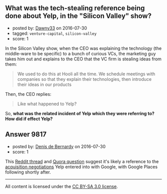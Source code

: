 ## What was the tech-stealing reference being done about Yelp, in the "Silicon Valley" show?

- posted by: [Dawny33](https://stackexchange.com/users/6444670/dawny33) on 2016-07-30
- tagged: `venture-capital`, `silicon-valley`
- score: 1

<p>In the Silicon Valley show, when the CEO was explaining the technology (the middle-ware to be specific) to a bunch of curious VCs, the marketing guy takes him out and explains to the CEO that the VC firm is stealing ideas from them:</p>

<blockquote>
  <p>We used to do this at Hooli all the time. We schedule meetings with companies so that they explain their technologies, then introduce their ideas in our products</p>
</blockquote>

<p>Then, the CEO replies:</p>

<blockquote>
  <p>Like what happened to Yelp?</p>
</blockquote>

<p>So, <strong>what was the related incident of Yelp which they were referring to?  How did if effect Yelp?</strong></p>



## Answer 9817

- posted by: [Denis de Bernardy](https://stackexchange.com/users/182468/denis-de-bernardy) on 2016-07-30
- score: 1

<p>This <a href="https://www.reddit.com/r/SiliconValleyHBO/comments/339sty/just_like_what_happened_to_yelp/" rel="nofollow">Reddit thread</a> and <a href="https://www.quora.com/Was-Yelp-a-stolen-idea" rel="nofollow">Quora question</a> suggest it's likely a reference to the <a href="https://en.wikipedia.org/wiki/Yelp#Private_company_.282009.E2.80.932011.29" rel="nofollow">acquisition negotiations</a> Yelp entered into with Google, with Google Places following shortly after.</p>




---

All content is licensed under the [CC BY-SA 3.0 license](https://creativecommons.org/licenses/by-sa/3.0/).
